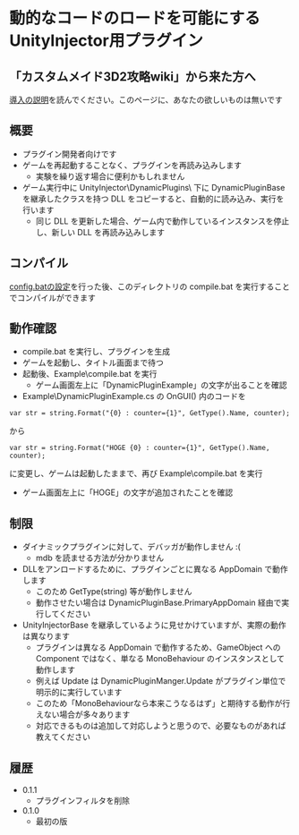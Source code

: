 ﻿# 動的なコードのロードを可能にするUnityInjector用プラグイン

## 「カスタムメイド3D2攻略wiki」から来た方へ

[導入の説明](../INSTALL.md)を読んでください。このページに、あなたの欲しいものは無いです


## 概要

 - プラグイン開発者向けです
 - ゲームを再起動することなく、プラグインを再読み込みします
    - 実験を繰り返す場合に便利かもしれません
 - ゲーム実行中に UnityInjector\DynamicPlugins\ 下に DynamicPluginBase を継承したクラスを持つ DLL をコピーすると、自動的に読み込み、実行を行います
    - 同じ DLL を更新した場合、ゲーム内で動作しているインスタンスを停止し、新しい DLL を再読み込みします


## コンパイル

[config.batの設定](../INSTALL.md)を行った後、このディレクトリの compile.bat を実行することでコンパイルができます


## 動作確認

 - compile.bat を実行し、プラグインを生成
 - ゲームを起動し、タイトル画面まで待つ
 - 起動後、Example\compile.bat を実行
    - ゲーム画面左上に「DynamicPluginExample」の文字が出ることを確認
 - Example\DynamicPluginExample.cs の OnGUI() 内のコードを
```
var str = string.Format("{0} : counter={1}", GetType().Name, counter);
```

から

```
var str = string.Format("HOGE {0} : counter={1}", GetType().Name, counter);
```

に変更し、ゲームは起動したままで、再び Example\compile.bat を実行

 - ゲーム画面左上に「HOGE」の文字が追加されたことを確認


## 制限

 - ダイナミックプラグインに対して、デバッガが動作しません :(
    - mdb を読ませる方法が分かりません
 - DLLをアンロードするために、プラグインごとに異なる AppDomain で動作します
    - このため GetType(string) 等が動作しません
    - 動作させたい場合は DynamicPluginBase.PrimaryAppDomain 経由で実行してください
 - UnityInjectorBase を継承しているように見せかけていますが、実際の動作は異なります
    - プラグインは異なる AppDomain で動作するため、GameObject への Component ではなく、単なる MonoBehaviour のインスタンスとして動作します
    - 例えば Update は DynamicPluginManger.Update がプラグイン単位で明示的に実行しています
    - このため「MonoBehaviourなら本来こうなるはず」と期待する動作が行えない場合が多々あります
    - 対応できるものは追加して対応しようと思うので、必要なものがあれば教えてください


## 履歴

 - 0.1.1
    - プラグインフィルタを削除
 - 0.1.0
    - 最初の版
